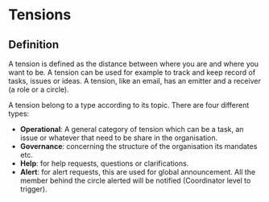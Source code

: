 # Tensions

## Definition

A tension is defined as the  distance between where you are and where you want to be. A tension can be used for example to track and keep record of tasks, issues or ideas. A tension, like an email, has an emitter and a receiver (a role or a circle).

A tension belong to a type according to its topic. There are four different types:

* **Operational**: A general category of tension which can be a task, an issue or whatever that need to be share in the organisation.
* **Governance**: concerning the structure of the organisation its mandates etc.
* **Help**: for help requests, questions or clarifications.
* **Alert**: for alert requests, this are used for global announcement. All the member behind the circle alerted will be notified (Coordinator level to trigger).
